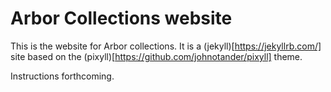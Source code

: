 # Arbor Collections website

This is the website for Arbor collections. It is a (jekyll)[https://jekyllrb.com/] site based on the (pixyll)[https://github.com/johnotander/pixyll] theme.

Instructions forthcoming.
